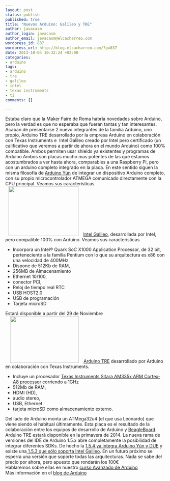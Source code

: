 ```yaml
--- 
layout: post
status: publish
published: true
title: "Nuevos Arduino: Galileo y TRE"
author: javacasm
author_login: javacasm
author_email: javacasm@elcacharreo.com
wordpress_id: 837
wordpress_url: http://blog.elcacharreo.com/?p=837
date: 2013-10-04 10:32:24 +02:00
categories: 
- arduino
tags: 
- arduino
- tre
- galileo
- intel
- texas instruments
- ti
comments: []

---
```

Estaba claro que la Maker Faire de Roma habría novedades sobre Arduino, pero la verdad es que no esperaba que fueran tantas y tan interesantes. Acaban de presentarse 2 nuevo integrantes de la familia Arduino, uno propio, Arduino TRE desarrollado por la empresa Arduino en colaboración con Texas Instruments e  Intel Galileo creado por Intel pero certificado (un calificativo que veremos a partir de ahora en el mundo Arduino) como 100% compatible. Ambos permiten usar shields ya existentes y programas de Arduino Ambos son placas mucho mas potentes de las que estamos acostumbrados a ver hasta ahora, comparables a una Raspberry Pi, pero con un arduino completo integrado en la placa. En este sentido siguen la misma filosofía de <a href="http://blog.elcacharreo.com/2013/09/26/primeras-pruebas-con-arduino-yun/" target="_blank">Arduino Yún</a> de integrar un dispositivo Arduino completo, con su propio microcontrolador ATMEGA comunicado directamente con la CPU principal. Veamos sus características   <img class="alignleft" style="margin-left: 10px; margin-right: 15px;" title="Intel Galileo" src="http://arduino.cc/en/uploads/ArduinoCertified/IntelGalileo_fabD_Front_450px.jpg" alt="" width="220" height="156" /><a href="http://arduino.cc/en/ArduinoCertified/IntelGalileo" target="_blank">Intel Galileo</a>, desarrollada por Intel, pero compatible 100% con Arduino. Veamos sus características
<ul>
	<li>Incorpora un Intel® Quark SoC X1000 Application Processor, de 32 bit, perteneciente a la familia Pentium con lo que su arquitectura es x86 con una velocidad de 400MHz.</li>
	<li>Dispone de 512Kb de RAM,</li>
	<li>256MB de Almacenamiento</li>
	<li>Ethernet 10/100,</li>
	<li>conector PCI,</li>
	<li>Reloj de tiempo real RTC</li>
	<li>USB HOST2.0</li>
	<li>USB de programación</li>
	<li>Tarjeta microSD</li>
</ul>
<div>Estará disponible a partir del 29 de Noviembre</div>
<img class="alignleft" style="margin-left: 15px; margin-right: 15px;" title="Arduino Tre" src="http://arduino.cc/en/uploads/Main/ArduinoTre_LandingPage.jpg" alt="" width="216" height="147" /><a href="http://arduino.cc/en/Main/ArduinoBoardTre" target="_blank">Arduino TRE</a> desarrollado por Arduino en colaboración con Texas Instruments.
<ul>
	<li>Incluye un procesador <a title="TI" href="http://e2e.ti.com/blogs_/b/toolsinsider/archive/2013/10/03/introducing-arduino-tre.aspx">Texas Instruments Sitara AM335x ARM Cortex-A8 processor</a> corriendo a 1GHz</li>
	<li>512Mb de RAM,</li>
	<li>HDMI (HD),</li>
	<li>audio stereo,</li>
	<li>USB, Ethernet</li>
	<li>tarjeta microSD como almacenamiento externo.</li>
</ul>
Del lado de Arduino monta un ATMega32u4 (el que usa Leonardo) que viene siendo el habitual últimamente. Esta placa es el resultado de la colaboración entre los equipos de desarrollo de Arduino y <a href="http://beagleboard.org/" target="_blank">BeagleBoard</a>. Arduino TRE estará disponible en la primavera de 2014. La nueva rama de versiones del IDE de Arduino 1.5.x abre completamente la posibilidad de integrar diferentes SDKs. De hecho la <a href="http://arduino.cc/en/Main/Software#toc3" target="_blank">1.5.4 ya integra Arduino Yún y DUE</a> y existe una<a href="http://arduino.cc/en/Main/Software#toc5" target="_blank"> 1.5.3 que sólo soporta Intel Galileo</a>. En un futuro próximo se esperra una versión que soporte todas las arquitecturas. Nada se sabe del precio por ahora, pero apuesto que rondarán los 100€ 
<br/>Hablaremos sobre ellas en nuestro <a href="http://cevug.ugr.es/arduino_avanzado/" target="_blank">curso Avanzado de Arduino</a> 
<br/>Más información en el <a href="http://blog.arduino.cc/2013/10/03/a-sneak-preview-of-arduino-tre/" target="_blank">blog de Arduino</a>
